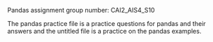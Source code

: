 Pandas assignment 
group number: CAI2_AIS4_S10

The pandas practice file is a practice questions for pandas and their answers and the untitled file is a practice on the pandas examples.
